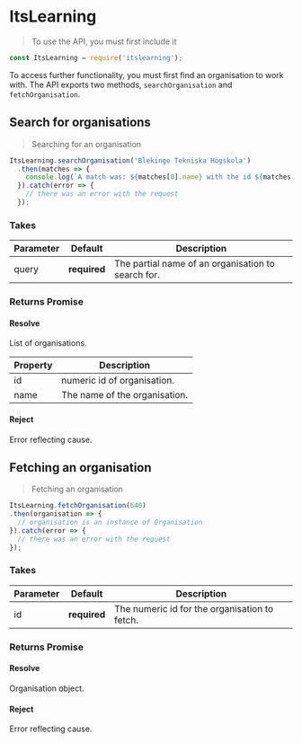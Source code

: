 # ItsLearning

> To use the API, you must first include it

```javascript
const ItsLearning = require('itslearning');
```

To access further functionality, you must first find an organisation to work with.
The API exports two methods, `searchOrganisation` and `fetchOrganisation`.

## Search for organisations

> Searching for an organisation

```javascript
ItsLearning.searchOrganisation('Blekinge Tekniska Högskola')
  .then(matches => {
    console.log(`A match was: ${matches[0].name} with the id ${matches[0].id}`);
  }).catch(error => {
    // there was an error with the request
  });
```

### Takes

Parameter | Default | Description
----------|---------|------------
query | __required__ | The partial name of an organisation to search for.

### Returns Promise

#### Resolve

List of organisations.

Property | Description
---------|------------
id | numeric id of organisation.
name | The name of the organisation.

#### Reject

Error reflecting cause.

## Fetching an organisation

> Fetching an organisation

```javascript
ItsLearning.fetchOrganisation(640)
.then(organisation => {
  // organisation is an instance of Organisation
}).catch(error => {
  // there was an error with the request
});
```

### Takes

Parameter | Default | Description
----------|---------|------------
id | __required__ | The numeric id for the organisation to fetch.

### Returns Promise

#### Resolve

Organisation object.

#### Reject

Error reflecting cause.
